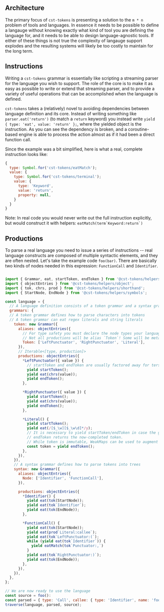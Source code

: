 ## Architecture

The primary focus of `cst-tokens` is presenting a solution to the `m * n` problem of tools and languages. In essence it needs to be possible to define a langauge without knowing exactly what kind of tool you are defining the language for, and it needs to be able to design language-agnostic tools. If either of these things is not true the complexity of langauge support explodes and the resulting systems will likely be too costly to maintain for the long term.

## Instructions

Writing a `cst-tokens` grammar is essentially like scripting a streaming parser for the language you wish to support. The role of the core is to make it as easy as possible to write or extend that streaming parser, and to provide a variety of useful operations that can be accomplished when the language is defined.

`cst-tokens` takes a (relatively) novel to avoiding dependencies between language definition and its core. Instead of writing something like `parser.eat('return')` (to match a `return` keyword) you instead write `yield { type: 'eat', value: 'return' };`, where the yielded object is the instruction. As you can see the dependency is broken, and a coroutine-based engine is able to process the action almost as if it had been a direct function call.

Since the example was a bit simplified, here is what a real, complete instruction looks like:

```js
{
  type: Symbol.for('cst-tokens/eatMatch');
  value: {
    type: Symbol.for('cst-tokens/terminal');
    value: {
      type: 'Keyword',
      value: 'return',
      property: null,
    }
  }
}
```

Note: In real code you would never write out the full instruction explicitly, but would construct it with helpers: `` eatMatch(term`Keyword:return`) ``

## Productions

To parse a real language you need to issue a series of instructions -- real language constructs are composed of multiple syntactic elements, and they are often nested. Let's take the example code `foo(bar)`. There are basically two kinds of nodes needed in this expression: `FunctionCall` and `Identifier`.

```js

```

```js
import { Grammar, eat, startToken, endToken } from '@cst-tokens/helpers/grammar';
import { objectEntries } from '@cst-tokens/helpers/object';
import { tok, chrs, prod } from '@cst-tokens/helpers/shorthand';
import { StartNode, EndNode } from '@cst-tokens/helpers/symbols';

const language = {
  // A language definition consists of a token grammar and a syntax grammar
  grammars: {
  // A token grammar defines how to parse characters into tokens
  // A token grammar can eat regex literals and string literals
    token: new Grammar({
      aliases: objectEntries({
        // For type safety you must declare the node types your language supports
        // Not all productions will be alias `Token`! Some will be metaproductions which reference other productions.
        Token: ['LeftPunctuator', 'RightPunctuator', 'Literal'],
      }),
      // Iterable<[type, production]>
      productions: objectEntries({
        *LeftPunctuator({ value }) {
          // startToken and endToken are usually factored away for terseness, but I included them here to show what really happens
          yield startToken();
          yield eat(chrs(value));
          yield endToken();
        },

        *RightPunctuator({ value }) {
          yield startToken();
          yield eat(chrs(value));
          yield endToken();
        },

        *Literal() {
          yield startToken();
          yield eat(/[$_\w][$_\w\d]*/y);
          // It is necessary to yield startToken/endToken in case the grammar needs to see its own result!
          // endToken returns the now-completed token.
          // While token is immutable, WeakMaps can be used to augment it with arbitrary metadata.
          const token = yield endToken();
        },
      }),
    }),
    // A syntax grammar defines how to parse tokens into trees
    syntax: new Grammar({
      aliases: objectEntries({
        Node: ['Identifier', 'FunctionCall'],
      }),

      productions: objectEntries({
        *Identifier() {
          yield eat(tok(StartNode));
          yield eat(tok`Identifier`);
          yield eat(tok(EndNode));
        },

        *FunctionCall() {
          yield eat(tok(StartNode));
          yield eat(prod`Literal:callee`);
          yield eat(tok`LeftPunctuator:(`);
          while (yield eat(tok`Identifier`)) {
            yield eatMatch(tok`Punctuator:,`)
          }
          yield eat(tok`RightPunctuator:)`);
          yield eat(tok(EndNode));
        },
      }),
    }),
  },
};

// We are now ready to use the language
const source = foo():
const parsed = { type: 'Call', callee: { type: 'Identifier', name: 'foo' }}
traverse(language, parsed, source);
```
